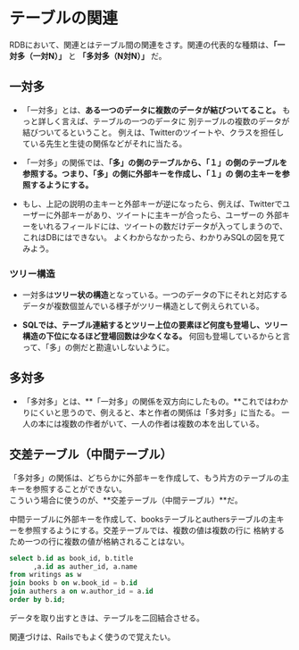  # テーブルの関連  
 
 RDBにおいて、関連とはテーブル間の関連をさす。関連の代表的な種類は、**「一対多（一対N）」** と **「多対多（N対N）」** だ。
 
 ## 一対多  
 
 - 「一対多」とは、**ある一つのデータに複数のデータが結びついてること。** もっと詳しく言えば、テーブルの一つのデータに
 別テーブルの複数のデータが結びついてるということ。
 例えは、Twitterのツイートや、クラスを担任している先生と生徒の関係などがそれに当たる。
 
 - 「一対多」の関係では、**「多」の側のテーブルから、「１」の側のテーブルを参照する。つまり、「多」の側に外部キーを作成し、「１」の
 側の主キーを参照するようにする。**
 
 - もし、上記の説明の主キーと外部キーが逆になったら、例えば、Twitterでユーザーに外部キーがあり、ツイートに主キーが合ったら、ユーザーの
 外部キーをいれるフィールドには、ツイートの数だけデータが入ってしまうので、これはDBにはできない。
 よくわからなかったら、わかりみSQLの図を見てみよう。
 
 ### ツリー構造  
 - 一対多は**ツリー状の構造**となっている。一つのデータの下にそれと対応するデータが複数個並んでいる様子がツリー構造として例えられている。
 
 - **SQLでは、テーブル連結するとツリー上位の要素ほど何度も登場し、ツリー構造の下位になるほど登場回数は少なくなる。**
 何回も登場しているからと言って、「多」の側だと勘違いしないように。  
 
 ## 多対多
 
 - 「多対多」とは、**「一対多」の関係を双方向にしたもの。**これではわかりにくいと思うので、例えると、本と作者の関係は「多対多」に当たる。
 一人の本には複数の作者がいて、一人の作者は複数の本を出している。  
 
 ## 交差テーブル（中間テーブル）  
 
「多対多」の関係は、どちらかに外部キーを作成して、もう片方のテーブルの主キーを参照することができない。  
こういう場合に使うのが、**交差テーブル（中間テーブル）**だ。
 
 中間テーブルに外部キーを作成して、booksテーブルとauthersテーブルの主キーを参照するようにする。交差テーブルでは、複数の値は複数の行に
 格納するため一つの行に複数の値が格納されることはない。  
 
```sql
select b.id as book_id, b.title
      ,a.id as auther_id, a.name
from writings as w
join books b on w.book_id = b.id
join authers a on w.author_id = a.id
order by b.id;
```
データを取り出すときは、テーブルを二回結合させる。  

関連づけは、Railsでもよく使うので覚えたい。

